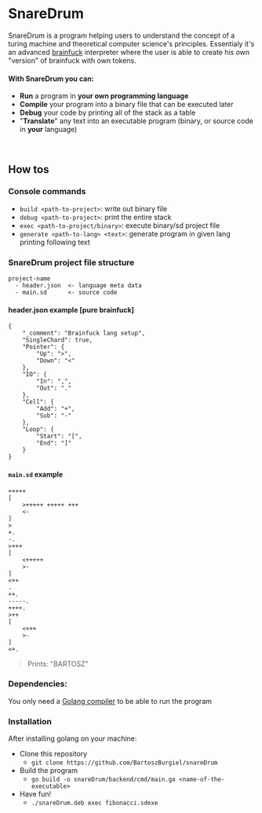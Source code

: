 # SnareDrum
SnareDrum is a program helping users to understand the concept of a turing machine and theoretical computer science's principles. Essentialy it's an advanced <a href="https://en.wikipedia.org/wiki/Brainfuck">brainfuck</a> interpreter where the user is able to create his own "version" of brainfuck with own tokens. 

#### With SnareDrum you can: 
* **Run** a program in **your own programming language**
* **Compile** your program into a binary file that can be executed later
* **Debug** your code by printing all of the stack as a table 
* "**Translate**" any text into an executable program (binary, or source code in **your** language)

</br>

## How tos

### Console commands 
* `build <path-to-project>`: write out binary file 
* `debug <path-to-project>`: print the entire stack 
* `exec <path-to-project/binary>`: execute binary/sd project file 
* `generate <path-to-lang> <text>`: generate program in given lang printing following text


### SnareDrum project file structure

<pre><code>project-name
  - header.json  <- language meta data
  - main.sd      <- source code
</code></pre>

#### header.json example [pure brainfuck]

<pre><code>{
    "_comment": "Brainfuck lang setup",
    "SingleChard": true,
    "Pointer": {
        "Up": ">",
        "Down": "<"
    },
    "IO": {
        "In": ",",
        "Out": "."
    },
    "Cell": {
        "Add": "+",
        "Sub": "-"
    },
    "Loop": {
        "Start": "[",
        "End": "]"
    }
}
</code></pre>

#### `main.sd` example 

<pre><code>+++++ 
[
    >+++++ +++++ +++
    <-
]
>
+.
-.
>+++
[
    <+++++
    >-
]
<++
.
++.
-----.
++++.
>++
[
    <+++
    >-
]
<+.
</code></pre>
> Prints: "BARTOSZ"

### Dependencies: 
You only need a <a href="https://golang.org/dl/">Golang compiler</a> to be able to run the program  

### Installation
After installing golang on your machine: 
* Clone this repository 
    * ``git clone https://github.com/BartoszBurgiel/snareDrum``
* Build the program 
    * ``go build -o snareDrum/backend/cmd/main.go <name-of-the-executable>``
* Have fun! 
    * ``./snareDrum.deb exec fibonacci.sdexe``
